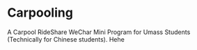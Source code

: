 # Carpooling

A Carpool RideShare WeChar Mini Program for Umass Students (Technically for Chinese students). Hehe
